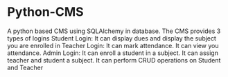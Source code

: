 # Python-CMS
A python based CMS using SQLAlchemy in database. The CMS provides 3 types of logins
Student Login:
It can display dues and display the subject you are enrolled in
Teacher Login:
It can mark attendance. It can view you attendance.
Admin Login:
It can enroll a student in a subject. It can assign teacher and student a subject. It can perform CRUD operations on Student and Teacher
